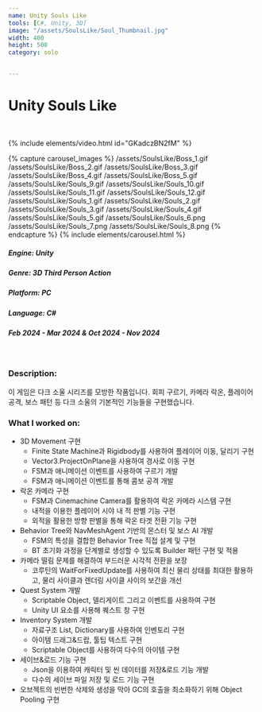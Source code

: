 ```yaml
---
name: Unity Souls Like
tools: [C#, Unity, 3D]
image: "/assets/SoulsLike/Soul_Thumbnail.jpg"
width: 400
height: 500
category: solo


---
```

# Unity Souls Like
<br>

{% include elements/video.html id="GKadczBN2fM" %}

{% capture carousel_images %}
/assets/SoulsLike/Boss_1.gif
/assets/SoulsLike/Boss_2.gif
/assets/SoulsLike/Boss_3.gif
/assets/SoulsLike/Boss_4.gif
/assets/SoulsLike/Boss_5.gif
/assets/SoulsLike/Souls_9.gif
/assets/SoulsLike/Souls_10.gif
/assets/SoulsLike/Souls_11.gif
/assets/SoulsLike/Souls_12.gif
/assets/SoulsLike/Souls_1.gif
/assets/SoulsLike/Souls_2.gif
/assets/SoulsLike/Souls_3.gif
/assets/SoulsLike/Souls_4.gif
/assets/SoulsLike/Souls_5.gif
/assets/SoulsLike/Souls_6.png
/assets/SoulsLike/Souls_7.png
/assets/SoulsLike/Souls_8.png
{% endcapture %}
{% include elements/carousel.html %}

##### Engine: Unity
##### Genre: 3D Third Person Action
##### Platform: PC
##### Language: C# 
##### Feb 2024 - Mar 2024 & Oct 2024 - Nov 2024
<br>

### Description:
이 게임은 다크 소울 시리즈를 모방한 작품입니다. 회피 구르기, 카메라 락온, 플레이어 공격, 보스 패턴 등 다크 소울의 기본적인 기능들을 구현했습니다.

### What I worked on:
- 3D Movement 구현
    - Finite State Machine과 Rigidbody를 사용하여 플레이어 이동, 달리기 구현
    - Vector3.ProjectOnPlane을 사용하여 경사로 이동 구현
    - FSM과 애니메이션 이벤트를 사용하여 구르기 개발
    - FSM과 애니메이션 이벤트를 통해 콤보 공격 개발
- 락온 카메라 구현
    - FSM과 Cinemachine Camera를 활용하여 락온 카메라 시스템 구현
    - 내적을 이용한 플레이어 시야 내 적 판별 기능 구현
    - 외적을 활용한 방향 판별을 통해 락온 타겟 전환 기능 구현
- Behavior Tree와 NavMeshAgent 기반의 몬스터 및 보스 AI 개발
    - FSM의 특성을 결합한 Behavior Tree 직접 설계 및 구현
    - BT 초기화 과정을 단계별로 생성할 수 있도록 Builder 패턴 구현 및 적용
- 카메라 떨림 문제를 해결하여 부드러운 시각적 전환을 보장
    - 코루틴의 WaitForFixedUpdate를 사용하여 최신 물리 상태를 최대한 활용하고, 물리 사이클과 렌더링 사이클 사이의 보간을 개선
- Quest System 개발
    - Scriptable Object, 델리게이트 그리고 이벤트를 사용하여 구현
    - Unity UI 요소를 사용해 퀘스트 창 구현
- Inventory System 개발
    - 자료구조 List, Dictionary를 사용하여 인벤토리 구현
    - 아이템 드래그&드랍, 툴팁 텍스트 구현
    - Scriptable Object를 사용하여 다수의 아이템 구현
- 세이브&로드 기능 구현
    - Json을 이용하여 캐릭터 및 씬 데이터를 저장&로드 기능 개발
    - 다수의 세이브 파일 저장 및 로드 기능 구현
- 오브젝트의 빈번한 삭제와 생성을 막아 GC의 호출을 최소화하기 위해 Object Pooling 구현

